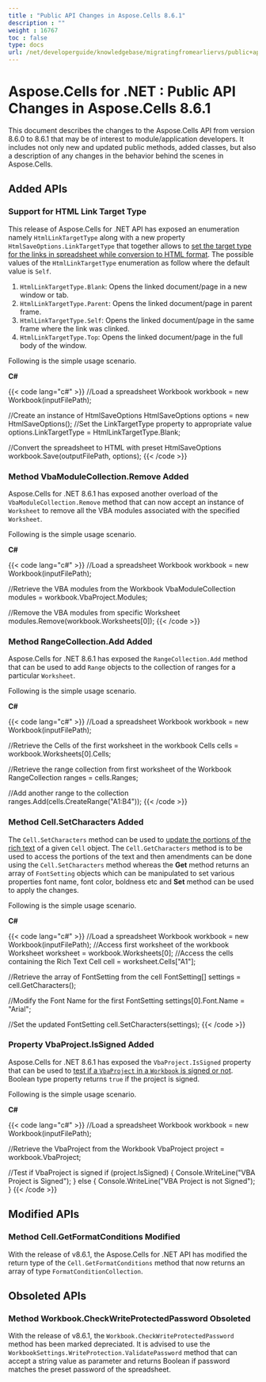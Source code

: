 ```yaml
---
title : "Public API Changes in Aspose.Cells 8.6.1" 
description : "" 
weight : 16767 
toc : false
type: docs
url: /net/developerguide/knowledgebase/migratingfromearliervs/public+api+changes+in+aspose.cells+8.6.1/
---
```


# Aspose.Cells for .NET : Public API Changes in Aspose.Cells 8.6.1


This document describes the changes to the Aspose.Cells API from version 8.6.0 to 8.6.1 that may be of interest to module/application developers. It includes not only new and updated public methods, added classes, but also a description of any changes in the behavior behind the scenes in Aspose.Cells.

## Added APIs

### Support for HTML Link Target Type

This release of Aspose.Cells for .NET API has exposed an enumeration namely `HtmlLinkTargetType` along with a new property `HtmlSaveOptions.LinkTargetType` that together allows to [set the target type for the links in spreadsheet while conversion to HTML format](http://www.aspose.com/docs/display/cellsnet/Change+the+HTML+Link+Target+Type). The possible values of the `HtmlLinkTargetType` enumeration as follow where the default value is `Self`.

1.  `HtmlLinkTargetType.Blank`: Opens the linked document/page in a new window or tab.
2.  `HtmlLinkTargetType.Parent`: Opens the linked document/page in parent frame.
3.  `HtmlLinkTargetType.Self`: Opens the linked document/page in the same frame where the link was clinked.
4.  `HtmlLinkTargetType.Top`: Opens the linked document/page in the full body of the window.

Following is the simple usage scenario.

**C#**

{{< code lang="c#" >}}
//Load a spreadsheet
Workbook workbook = new Workbook(inputFilePath);

//Create an instance of HtmlSaveOptions
HtmlSaveOptions options = new HtmlSaveOptions();
//Set the LinkTargetType property to appropriate value
options.LinkTargetType = HtmlLinkTargetType.Blank;

//Convert the spreadsheet to HTML with preset HtmlSaveOptions
workbook.Save(outputFilePath, options);
{{< /code >}}

### Method VbaModuleCollection.Remove Added

Aspose.Cells for .NET 8.6.1 has exposed another overload of the `VbaModuleCollection.Remove` method that can now accept an instance of `Worksheet` to remove all the VBA modules associated with the specified `Worksheet`.

Following is the simple usage scenario.

**C#**

{{< code lang="c#" >}}
//Load a spreadsheet
Workbook workbook = new Workbook(inputFilePath);

//Retrieve the VBA modules from the Workbook
VbaModuleCollection modules = workbook.VbaProject.Modules;

//Remove the VBA modules from specific Worksheet
modules.Remove(workbook.Worksheets[0]);
{{< /code >}}

### Method RangeCollection.Add Added

Aspose.Cells for .NET 8.6.1 has exposed the `RangeCollection.Add` method that can be used to add `Range` objects to the collection of ranges for a particular `Worksheet`.

Following is the simple usage scenario.

**C#**

{{< code lang="c#" >}}
//Load a spreadsheet
Workbook workbook = new Workbook(inputFilePath);

//Retrieve the Cells of the first worksheet in the workbook
Cells cells = workbook.Worksheets[0].Cells;

//Retrieve the range collection from first worksheet of the Workbook
RangeCollection ranges = cells.Ranges;

//Add another range to the collection
ranges.Add(cells.CreateRange("A1:B4"));
{{< /code >}}

### Method Cell.SetCharacters Added

The `Cell.SetCharacters` method can be used to [update the portions of the rich text](http://www.aspose.com/docs/display/cellsnet/Access+and+Update+the+Portions+of+Rich+Text+of+Cell) of a given `Cell` object. The `Cell.GetCharacters` method is to be used to access the portions of the text and then amendments can be done using the `Cell.SetCharacters` method whereas the **Get** method returns an array of `FontSetting` objects which can be manipulated to set various properties font name, font color, boldness etc and **Set** method can be used to apply the changes.

Following is the simple usage scenario.

**C#**

{{< code lang="c#" >}}
//Load a spreadsheet
Workbook workbook = new Workbook(inputFilePath);
//Access first worksheet of the workbook
Worksheet worksheet = workbook.Worksheets[0];
//Access the cells containing the Rich Text
Cell cell = worksheet.Cells["A1"];

//Retrieve the array of FontSetting from the cell
FontSetting[] settings = cell.GetCharacters();

//Modify the Font Name for the first FontSetting 
settings[0].Font.Name = "Arial";

//Set the updated FontSetting
cell.SetCharacters(settings);
{{< /code >}}

### Property VbaProject.IsSigned Added

Aspose.Cells for .NET 8.6.1 has exposed the `VbaProject.IsSigned` property that can be used to [test if a `VbaProject` in a `Workbook` is signed or not](http://www.aspose.com/docs/display/cellsnet/Check+if+VBA+project+in+a+Workbook+is+Signed). Boolean type property returns `true` if the project is signed.

Following is the simple usage scenario.

**C#**

{{< code lang="c#" >}}
//Load a spreadsheet
Workbook workbook = new Workbook(inputFilePath);

//Retrieve the VbaProject from the Workbook
VbaProject project = workbook.VbaProject;

//Test if VbaProject is signed
if (project.IsSigned)
{
    Console.WriteLine("VBA Project is Signed");
}
else
{
    Console.WriteLine("VBA Project is not Signed");
}
{{< /code >}}

## Modified APIs

### Method Cell.GetFormatConditions Modified

With the release of v8.6.1, the Aspose.Cells for .NET API has modified the return type of the `Cell.GetFormatConditions` method that now returns an array of type `FormatConditionCollection`.

## Obsoleted APIs

### Method Workbook.CheckWriteProtectedPassword Obsoleted

With the release of v8.6.1, the `Workbook.CheckWriteProtectedPassword` method has been marked depreciated. It is advised to use the `WorkbookSettings.WriteProtection.ValidatePassword` method that can accept a string value as parameter and returns Boolean if password matches the preset password of the spreadsheet.

